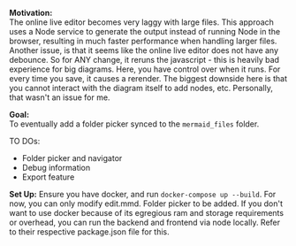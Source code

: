 **Motivation:**  
The online live editor becomes very laggy with large files. This approach uses a Node service to generate the output instead of running Node in the browser, resulting in much faster performance when handling larger files.
Another issue, is that it seems like the online live editor does not have any debounce. So for ANY change, it reruns the javascript - this is heavily bad experience for big diagrams. Here, you have control over when it runs. For every time you save, it causes a rerender.
The biggest downside here is that you cannot interact with the diagram itself to add nodes, etc. Personally, that wasn't an issue for me.

**Goal:**  
To eventually add a folder picker synced to the `mermaid_files` folder.

TO DOs:
- Folder picker and navigator
- Debug information
- Export feature

**Set Up:**
Ensure you have docker, and run `docker-compose up --build`. For now, you can only modify edit.mmd. Folder picker to be added.
If you don't want to use docker because of its egregious ram and storage requirements or overhead, you can run the backend and frontend via node locally. Refer to their respective package.json file for this.
